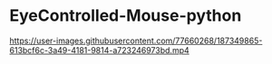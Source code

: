 # EyeControlled-Mouse-python

https://user-images.githubusercontent.com/77660268/187349865-613bcf6c-3a49-4181-9814-a723246973bd.mp4
